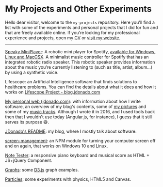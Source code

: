 # My Projects and Other Experiments

Hello dear visitor, welcome to the `my-projects` repository. Here you'll find a list with some of the experiments and personal projects that I did for fun and that are freely available online. If you're looking for my professional experience and projects, open my [CV](https://docs.google.com/file/d/0B2hOO8PX6CgfamxFMUo3SmF4S2M/edit) or [visit my website](https://www.jdonado.com/).

---

[Speaky MiniPlayer](https://github.com/fjrd84/speaky-miniplayer/blob/master/README.md): A robotic mini player for Spotify, [available for Windows, Linux and MacOSX](https://github.com/fjrd84/speaky-miniplayer/releases). A minimalist music controller for Spotify that has an integrated robotic radio speaker. This robotic speaker provides information about the music you're currently listening to (such as title, artist, album...) by using a synthetic voice.

Lifescope: an Artificial Intelligence software that finds solutions to healthcare problems. You can find the details about what it does and how it works on [Lifescope Project - blog.jdonado.com](https://blog.jdonado.com/lifescope-project/)

[My personal web (jdonado.com)](https://www.jdonado.com/): with information about how I write software, an overview of my blog's contents, some of [my pictures](https://www.flickr.com/photos/79693661@N05/albums) and some of my [music tracks](https://fractalfields.bandcamp.com/). Although I wrote it in 2016, and I used tools back then that I wouldn't use today (Angular.js, for instance), I guess that it still serves its purpose 😄.

[JDonado's README](https://blog.jdonado.com/): my blog, where I mostly talk about software.

[screen-management](https://www.npmjs.com/package/screen-management): an NPM module for turning your computer screen off and on again, that works on Windows 10 and Linux.

[Note Tester](http://fjrd84.github.io/noteTester/): a responsive piano keyboard and musical score as HTML + JS+jQuery Component.

[Graphs](http://fjrd84.github.io/graphs/): some [D3.js](https://d3js.org/) graph examples.

[Particles](http://fjrd84.github.io/Particles/): some experiments with physics, HTML5 and Canvas.
